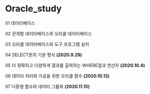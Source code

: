# Oracle_study

01 데이터베이스

02 관게형 데이터베이스와 오라클 데이터베이스

03 오라클 데이터베이스와 도구 프로그램 설치

04 SELECT문의 기본 형식 **(2020.9.29)**

05 더 정확하고 다양하게 결과를 출력하는 WHERE절과 연산자  **(2020.10.4)**

06 데이터 처리와 가공을 위한 오라클 함수 **(2020.10.12)**

07 다중행 함수와 데이터 그룹화 **(2020.11.15)**

